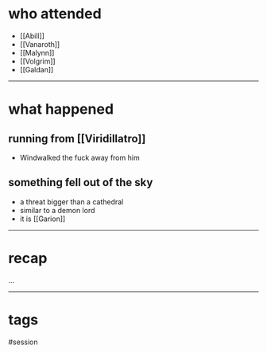 # who attended

- [[Abill]]
- [[Vanaroth]]
- [[Malynn]]
- [[Volgrim]]
- [[Galdan]]

---
# what happened

## running from [[Viridillatro]]
- Windwalked the fuck away from him

## something fell out of the sky
- a threat bigger than a cathedral
- similar to a demon lord
- it is [[Garion]]

---
# recap

...

---
# tags

#session